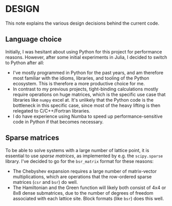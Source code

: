 # DESIGN
This note explains the various design decisions behind the current code.

## Language choice
Initially, I was hesitant about using Python for this project for performance reasons. However, after some initial experiments in Julia, I decided to switch to Python after all:

* I've mostly programmed in Python for the past years, and am therefore most familiar with the idioms, libraries, and tooling of the Python ecosystem. This is therefore a more productive choice for me.
* In contrast to my previous projects, tight-binding calculations mostly require operations on huge matrices, which is the specific use case that libraries like `numpy` excel at. It's unlikely that the Python code is the bottleneck in this specific case, since most of the heavy lifting is then relegated to C/C++/Fortran libraries.
* I do have experience using Numba to speed up performance-sensitive code in Python if that becomes necessary.

## Sparse matrices
To be able to solve systems with a large number of lattice point, it is essential to use *sparse matrices*, as implemented by e.g. the `scipy.sparse` library. I've decided to go for the `bsr_matrix` format for these reasons:

* The Chebyshev expansion requires a large number of matrix-vector multiplications, which are operations that the row-ordered sparse matrices (`csr` and `bsr`) do well.
* The Hamiltonian and the Green function will likely both consist of 4x4 or 8x8 dense submatrices, due to the number of degrees of freedom associated with each lattice site. Block formats (like `bsr`) does this well.